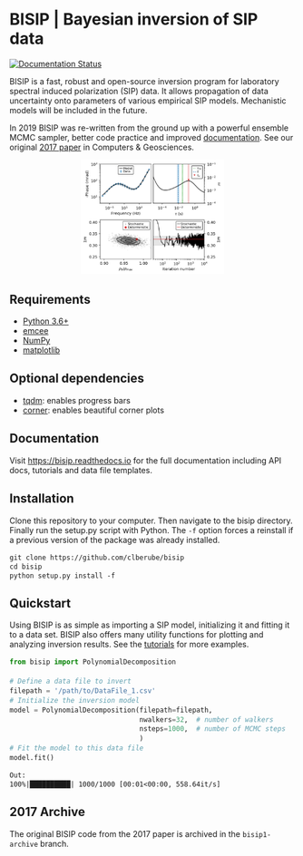 # BISIP | Bayesian inversion of SIP data
[![Documentation Status](https://readthedocs.org/projects/bisip/badge/?version=latest)](https://bisip.readthedocs.io/en/latest/?badge=latest)

BISIP is a fast, robust and open-source inversion program for laboratory spectral induced polarization (SIP) data. It allows propagation of data uncertainty onto parameters of various empirical SIP models. Mechanistic models will be included in the future.

In 2019 BISIP was re-written from the ground up with a powerful ensemble MCMC sampler, better code practice and improved [documentation](https://bisip.readthedocs.io/en/latest/). See our original [2017 paper](https://doi.org/10.1016/j.cageo.2017.05.001) in Computers & Geosciences.

<p align="center">
  <img src="/figures/ExampleFit_K389369.png" width="50%">
</p>

## Requirements
- [Python 3.6+](https://www.python.org/downloads/)
- [emcee](https://emcee.readthedocs.io/en/stable/)
- [NumPy](https://numpy.org/)
- [matplotlib](https://matplotlib.org/)

## Optional dependencies
- [tqdm](https://tqdm.github.io/): enables progress bars
- [corner](https://corner.readthedocs.io/en/latest/): enables beautiful corner plots

## Documentation
Visit https://bisip.readthedocs.io for the full documentation including API docs, tutorials and data file templates.

## Installation
Clone this repository to your computer. Then navigate to the bisip directory. Finally run the setup.py script with Python. The `-f` option forces a reinstall if a previous version of the package was already installed.

```
git clone https://github.com/clberube/bisip
cd bisip
python setup.py install -f
```

## Quickstart
Using BISIP is as simple as importing a SIP model, initializing it and fitting it to a data set.
BISIP also offers many utility functions for plotting and analyzing inversion results. See the [tutorials](https://bisip.readthedocs.io/en/latest/tutorials/quickstart.html)
for more examples.

```python
from bisip import PolynomialDecomposition

# Define a data file to invert
filepath = '/path/to/DataFile_1.csv'
# Initialize the inversion model
model = PolynomialDecomposition(filepath=filepath,
                                nwalkers=32,  # number of walkers
                                nsteps=1000,  # number of MCMC steps
                                )
# Fit the model to this data file
model.fit()
```
```
Out:
100%|██████████| 1000/1000 [00:01<00:00, 558.64it/s]
```

## 2017 Archive
The original BISIP code from the 2017 paper is archived in the `bisip1-archive` branch.

